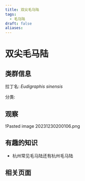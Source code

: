 ```yaml
---
title: 双尖毛马陆
tags:
  - 毛马陆
draft: false
aliases:
---
```

# 双尖毛马陆

## 类群信息

拉丁名: *Eudigraphis sinensis*

分类:

## 观察

!Pasted image 20231230200106.png

## 有趣的知识

* 杭州常见毛马陆还有杭州毛马陆

## 相关页面

